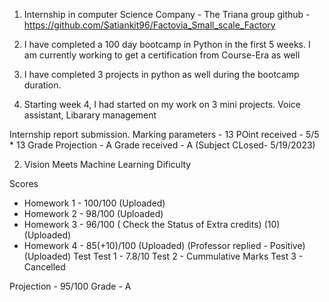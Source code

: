 1. Internship in computer Science 
Company - The Triana group 
github - https://github.com/Satiankit96/Factovia_Small_scale_Factory

1. I have completed a 100 day bootcamp in Python in the first 5 weeks. I am currently working to get a certification from Course-Era as well
2. I have completed 3 projects in python as well during the bootcamp duration.
3. Starting week 4, I had started on my work on 3 mini projects. Voice assistant, Libarary management

Internship report submission.
Marking parameters - 13 
POint received - 5/5 * 13
Grade Projection - A
Grade received - A (Subject CLosed- 5/19/2023)

2. Vision Meets Machine Learning 
Dificulty 

Scores 
- Homework 1 - 100/100 (Uploaded)
- Homework 2 -  98/100  (Uploaded)
- Homework 3 - 96/100 ( Check the Status of Extra credits) (10) (Uploaded)
- Homework 4 - 85(+10)/100 (Uploaded)
(Professor replied - Positive) (Uploaded)
 Test 
 Test 1 - 7.8/10
 Test 2 - Cummulative Marks 
 Test 3 - Cancelled 

Projection - 95/100
Grade - A 



